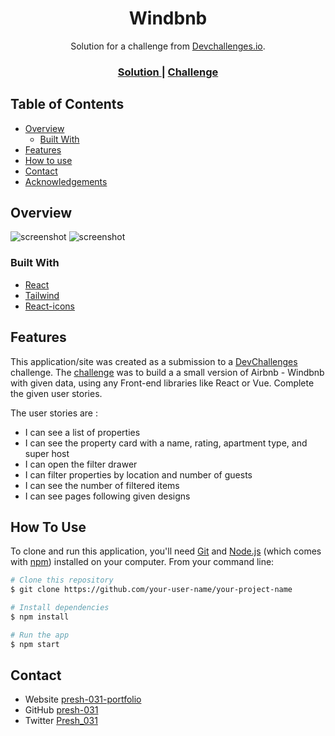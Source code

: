 <!-- Please update value in the {}  -->

<h1 align="center">Windbnb</h1>

<div align="center">
   Solution for a challenge from  <a href="http://devchallenges.io" target="_blank">Devchallenges.io</a>.
</div>

<div align="center">
  <h3>
    <a href="https://presh-031-windbnb.netlify.app/">
      Solution
    </a>
    <span> | </span>
    <a href="https://devchallenges.io/challenges/3JFYedSOZqAxYuOCNmYD">
      Challenge
    </a>
  </h3>
</div>

<!-- TABLE OF CONTENTS -->

## Table of Contents

- [Overview](#overview)
  - [Built With](#built-with)
- [Features](#features)
- [How to use](#how-to-use)
- [Contact](#contact)
- [Acknowledgements](#acknowledgements)

<!-- OVERVIEW -->

## Overview

![screenshot](./src/assets/Screen%20Shot%202022-10-28%20at%2000.44.10-fullpage.png)
![screenshot](./src/assets/Screen%20Shot%202022-10-28%20at%2000.44.01-fullpage.png)

### Built With

- [React](https://reactjs.org/)
- [Tailwind](https://tailwindcss.com/)
- [React-icons](https://react-icons.github.io/react-icons)

## Features

This application/site was created as a submission to a [DevChallenges](https://devchallenges.io/challenges) challenge. The [challenge](https://devchallenges.io/challenges/3JFYedSOZqAxYuOCNmYD) was to build a a small version of Airbnb - Windbnb with given data, using any Front-end libraries like React or Vue. Complete the given user stories.

The user stories are :

- I can see a list of properties
- I can see the property card with a name, rating, apartment type, and super host
- I can open the filter drawer
- I can filter properties by location and number of guests
- I can see the number of filtered items
- I can see pages following given designs

## How To Use

<!-- Example: -->

To clone and run this application, you'll need [Git](https://git-scm.com) and [Node.js](https://nodejs.org/en/download/) (which comes with [npm](http://npmjs.com)) installed on your computer. From your command line:

```bash
# Clone this repository
$ git clone https://github.com/your-user-name/your-project-name

# Install dependencies
$ npm install

# Run the app
$ npm start
```

## Contact

- Website [presh-031-portfolio](https://presh-031-portfolio.netlify.app)
- GitHub [presh-031](https://github.com/presh-031)
- Twitter [Presh_031](https://twitter.com/Presh_031)
